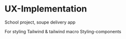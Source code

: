 # UX-Implementation
School project, soupe delivery app 

For styling
Tailwind & tailwind macro
Styling-components


